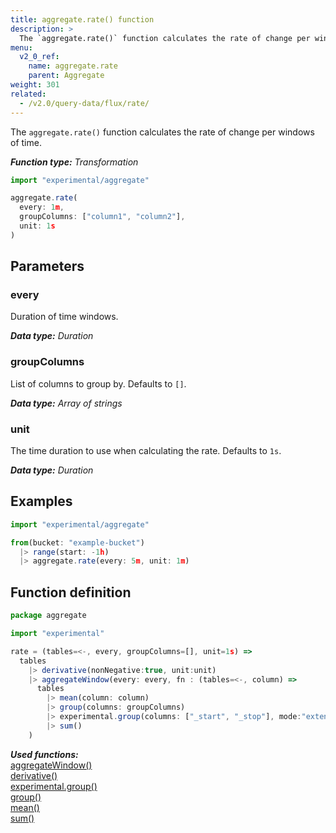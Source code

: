 ```yaml
---
title: aggregate.rate() function
description: >
  The `aggregate.rate()` function calculates the rate of change per windows of time.
menu:
  v2_0_ref:
    name: aggregate.rate
    parent: Aggregate
weight: 301
related:
  - /v2.0/query-data/flux/rate/
---
```


The `aggregate.rate()` function calculates the rate of change per windows of time.

_**Function type:** Transformation_

```js
import "experimental/aggregate"

aggregate.rate(
  every: 1m,
  groupColumns: ["column1", "column2"],
  unit: 1s
)
```

## Parameters

### every
Duration of time windows.

_**Data type:** Duration_

### groupColumns
List of columns to group by. Defaults to `[]`.

_**Data type:** Array of strings_

### unit
The time duration to use when calculating the rate. Defaults to `1s`.

_**Data type:** Duration_

## Examples

```js
import "experimental/aggregate"

from(bucket: "example-bucket")
  |> range(start: -1h)
  |> aggregate.rate(every: 5m, unit: 1m)
```

## Function definition
```js
package aggregate

import "experimental"

rate = (tables=<-, every, groupColumns=[], unit=1s) =>
  tables
    |> derivative(nonNegative:true, unit:unit)
    |> aggregateWindow(every: every, fn : (tables=<-, column) =>
      tables
        |> mean(column: column)
        |> group(columns: groupColumns)
        |> experimental.group(columns: ["_start", "_stop"], mode:"extend")
        |> sum()
    )
```

_**Used functions:**_  
[aggregateWindow()](/v2.0/reference/flux/stdlib/built-in/transformations/aggregates/aggregatewindow/)  
[derivative()](/v2.0/reference/flux/stdlib/built-in/transformations/aggregates/derivative/)  
[experimental.group()](/v2.0/reference/flux/stdlib/experimental/group/)  
[group()](/v2.0/reference/flux/stdlib/built-in/transformations/group/)  
[mean()](/v2.0/reference/flux/stdlib/built-in/transformations/aggregates/mean/)  
[sum()](/v2.0/reference/flux/stdlib/built-in/transformations/aggregates/sum/)  
